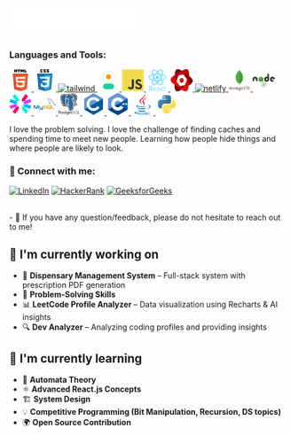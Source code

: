 <img src="images/svg/header_en.svg"></img>


<h3 align="left">Languages and Tools:</h3>

<p align="left"> 
<!-- HTML -->
<a href="https://www.w3.org/html/" target="_blank"> <img src="https://raw.githubusercontent.com/devicons/devicon/master/icons/html5/html5-original-wordmark.svg" alt="html5" width="40" height="40"/> </a>
<!-- CSS -->
<a href="https://www.w3schools.com/css/" target="_blank"> <img src="https://raw.githubusercontent.com/devicons/devicon/master/icons/css3/css3-original-wordmark.svg" alt="css3" width="40" height="40"/> </a>
<!-- Tailwind CSS -->
<a href="https://tailwindcss.com/" target="_blank"> <img src="https://www.vectorlogo.zone/logos/tailwindcss/tailwindcss-icon.svg" alt="tailwind" width="40" height="40"/> </a>
<!-- Daisy UI -->
<a href="https://daisyui.com/" target="_blank"> <img src="images/svg/daisyui.svg" alt="daisyui" width="40" height="40"/> </a>
<!-- Javascript -->
<a href="https://developer.mozilla.org/en-US/docs/Web/JavaScript" target="_blank"> <img src="https://raw.githubusercontent.com/devicons/devicon/master/icons/javascript/javascript-original.svg" alt="javascript" width="40" height="40"/> </a> 
<!-- React JS -->
<a href="https://reactjs.org/" target="_blank"> <img src="https://raw.githubusercontent.com/devicons/devicon/master/icons/react/react-original-wordmark.svg" alt="react" width="40" height="40"/> </a>  
<!-- React-pdf -->
<a href="https://react-pdf.org/" target="_blank"> <img src="images/svg/react-pdf.png" alt="react-pdf" width="40" height="40"/> </a> 
<!-- Netlify -->
<a href="https://www.netlify.com/" target="_blank"> <img src="https://www.vectorlogo.zone/logos/netlify/netlify-icon.svg" alt="netlify" width="40" height="40"/> </a> 
<!-- MongoDB -->
<a href="https://www.mongodb.com/" target="_blank"> <img src="https://raw.githubusercontent.com/devicons/devicon/master/icons/mongodb/mongodb-original-wordmark.svg" alt="mongodb" width="40" height="40"/> </a>
<!-- NODE-JS -->
<a href="https://nodejs.org" target="_blank"> <img src="https://raw.githubusercontent.com/devicons/devicon/master/icons/nodejs/nodejs-original-wordmark.svg" alt="nodejs" width="40" height="40"/> </a> 
<!-- ExpressJS -->
<!-- <a href="https://expressjs.com/" target="_blank"> <img style="background:white; border-radius:8px" src="https://www.vectorlogo.zone/logos/expressjs/expressjs-ar21.svg" alt="expressjs" width="80" height="40"/> </a> -->
<!-- JWT -->
<a href="https://jwt.io/" target="_blank"> <img src="images/svg/jwt.svg" alt="jwt" width="40" height="40"/> </a>
<!-- Socket IO -->
<!-- <a href="https://socket.io/" target="_blank"> <img style="background:white; border-radius:8px" src="https://www.vectorlogo.zone/logos/socketio/socketio-ar21.svg" alt="socket-io" width="80" height="40"/> </a> -->
<!-- Mysql -->
<a href="https://www.mysql.com/" target="_blank"> <img src="https://raw.githubusercontent.com/devicons/devicon/master/icons/mysql/mysql-original-wordmark.svg" alt="mysql" width="40" height="40"/> </a> 
<!-- PostGreSQL -->
<a href="https://www.postgresql.org" target="_blank"> <img src="https://raw.githubusercontent.com/devicons/devicon/master/icons/postgresql/postgresql-original-wordmark.svg" alt="postgresql" width="40" height="40"/> </a>
<!-- C -->
<a href="https://en.wikipedia.org/wiki/C_(programming_language)" target="_blank"> <img src="https://raw.githubusercontent.com/devicons/devicon/master/icons/c/c-original.svg" alt="c" width="40" height="40"/> </a>
<!-- C++ -->
<a href="https://en.wikipedia.org/wiki/C%2B%2B" target="_blank"> <img src="https://raw.githubusercontent.com/devicons/devicon/master/icons/cplusplus/cplusplus-original.svg" alt="c++" width="40" height="40"/> </a>
<!-- Java -->
<a href="https://www.java.com" target="_blank"> <img src="https://raw.githubusercontent.com/devicons/devicon/master/icons/java/java-original.svg" alt="java" width="40" height="40"/> </a>
<!-- Python -->
<a href="https://www.python.org" target="_blank"> <img src="https://raw.githubusercontent.com/devicons/devicon/master/icons/python/python-original.svg" alt="python" width="40" height="40"/> </a>
</p>



I love the problem solving. I love the challenge of finding caches and spending time to meet new people. Learning how people hide things and where people are likely to look.




### 🤝 Connect with me:
[![LinkedIn](https://img.shields.io/badge/LinkedIn-0077B5?style=for-the-badge&logo=linkedin&logoColor=white)](https://www.linkedin.com/in/itsabhishekpatel01/)
[![HackerRank](https://img.shields.io/badge/HackerRank-2EC866?style=for-the-badge&logo=hackerrank&logoColor=white)](https://www.hackerrank.com/itsabhishekpatel)
[![GeeksforGeeks](https://img.shields.io/badge/GeeksforGeeks-0A0A0A?style=for-the-badge&logo=geeksforgeeks&logoColor=white)](https://auth.geeksforgeeks.org/user/itsabhishekpatel01)






</br>
- 💬 If you have any question/feedback, please do not hesitate to reach out to me!

## 🔭 I'm currently working on  
- 🏥 **Dispensary Management System** – Full-stack system with prescription PDF generation  
- 🚀 **Problem-Solving Skills**  
- 📊 **LeetCode Profile Analyzer** – Data visualization using Recharts & AI insights  
- 🔍 **Dev Analyzer** – Analyzing coding profiles and providing insights  

## 🌱 I'm currently learning  
- 🤖 **Automata Theory**  
- ⚛️ **Advanced React.js Concepts**  
- 🏗️ **System Design**  
- 💡 **Competitive Programming (Bit Manipulation, Recursion, DS topics)**  
- 🌍 **Open Source Contribution**  
